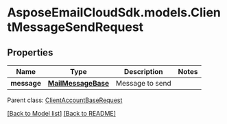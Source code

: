 # AsposeEmailCloudSdk.models.ClientMessageSendRequest
## Properties
Name | Type | Description | Notes
------------ | ------------- | ------------- | -------------
**message** | [**MailMessageBase**](MailMessageBase.md) | Message to send              | 

 Parent class: [ClientAccountBaseRequest](ClientAccountBaseRequest.md)

[[Back to Model list]](Models.md) [[Back to README]](README.md)


